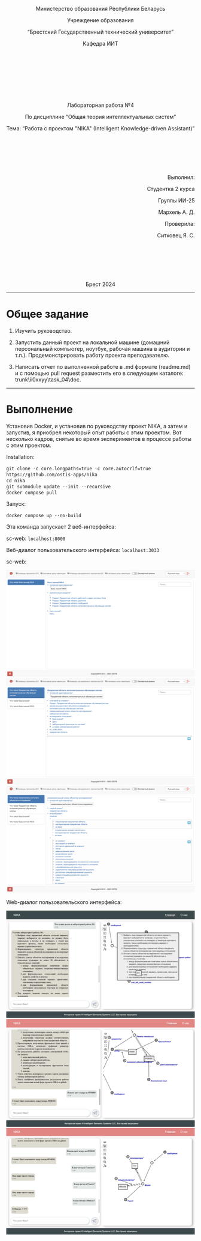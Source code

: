 <p align="center"> Министерство образования Республики Беларусь</p>
<p align="center">Учреждение образования</p>
<p align="center">“Брестский Государственный технический университет”</p>
<p align="center">Кафедра ИИТ</p>
<br><br><br><br><br><br><br>
<p align="center">Лабораторная работа №4</p>
<p align="center">По дисциплине “Общая теория интеллектуальных систем”</p>
<p align="center">Тема: “Работа с проектом "NIKA" (Intelligent Knowledge-driven Assistant)”</p>
<br><br><br><br><br>
<p align="right">Выполнил:</p>
<p align="right">Студентка 2 курса</p>
<p align="right">Группы ИИ-25</p>
<p align="right">Мархель А. Д.</p>
<p align="right">Проверила:</p>
<p align="right">Ситковец Я. С.</p>
<br><br><br><br><br>
<p align="center">Брест 2024</p>

---

# Общее задание #
1. Изучить руководство.

2. Запустить данный проект на локальной машине (домашний персональный компьютер, ноутбук, рабочая машина в аудитории и т.п.). Продемонстрировать работу проекта преподавателю.

3. Написать отчет по выполненной работе в .md формате (readme.md) и с помощью pull request разместить его в следующем каталоге: trunk\ii0xxyy\task_04\doc.


---

# Выполнение #

Установив Docker, и установив по руководству проект NIKA, а затем и запустив, я приобрел некоторый опыт работы с этим проектом. Вот несколько кадров, снятые во время экспериментов в процессе работы с этим проектом.

Installation:
```
git clone -c core.longpaths=true -c core.autocrlf=true https://github.com/ostis-apps/nika
cd nika
git submodule update --init --recursive
docker compose pull
```
Запуск:
```
docker compose up --no-build
```
Эта команда запуcкает 2 веб-интерфейса:

sc-web: ```localhost:8000```

Веб-диалог пользовательского интерфейса: ```localhost:3033```

sc-web:

![task041.png](task4(1).png)
![task043.png](task4(3).png)
![task046.png](task4(6).png)


Web-диалог пользовательского интерфейса: 

![task042.png](task4(2).png)
![task044.png](task4(4).png)
![task045.png](task4(5).png)